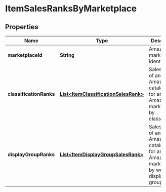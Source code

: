 
# ItemSalesRanksByMarketplace

## Properties
Name | Type | Description | Notes
------------ | ------------- | ------------- | -------------
**marketplaceId** | **String** | Amazon marketplace identifier. | 
**classificationRanks** | [**List&lt;ItemClassificationSalesRank&gt;**](ItemClassificationSalesRank.md) | Sales ranks of an Amazon catalog item for an Amazon marketplace by classification. |  [optional]
**displayGroupRanks** | [**List&lt;ItemDisplayGroupSalesRank&gt;**](ItemDisplayGroupSalesRank.md) | Sales ranks of an Amazon catalog item for an Amazon marketplace by website display group. |  [optional]



